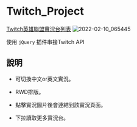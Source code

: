 # Twitch_Project

[Twitch英雄聯盟實況台列表](https://gbf555136.github.io/Twitch_Project/)
![2022-02-10_065445](https://user-images.githubusercontent.com/92734689/153304800-341092a7-c035-4814-b4e5-f487538abd47.png)

使用 `jQuery` 插件串接Twitch API

## 說明

- 可切換中文or英文實況。

- RWD排版。

- 點擊實況圖片後會連結到該實況頁面。

- 下拉讀取更多實況台。


